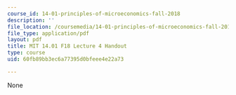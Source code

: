```yaml
---
course_id: 14-01-principles-of-microeconomics-fall-2018
description: ''
file_location: /coursemedia/14-01-principles-of-microeconomics-fall-2018/60fb89bb3ec6a77395d0bfeee4e22a73_MIT14_01F18_handout4.pdf
file_type: application/pdf
layout: pdf
title: MIT 14.01 F18 Lecture 4 Handout
type: course
uid: 60fb89bb3ec6a77395d0bfeee4e22a73

---
```

None